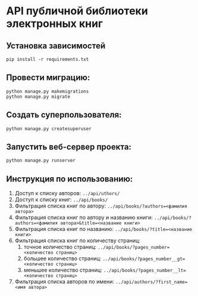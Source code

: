 # API публичной библиотеки электронных книг

## Установка зависимостей

```
pip install -r requirements.txt
```

## Провести миграцию:

```
python manage.py makemigrations
python manage.py migrate
```

## Создать суперпользователя:

```
python manage.py createsuperuser
```

## Запустить веб-сервер проекта:

```
python manage.py runserver
```

## Инструкция по использованию:

1. Доступ к списку авторов: ```../api/uthors/```
2. Доступ к списку книг: ```../api/books/```
3. Фильтрация списка книг по автору: ```../api/books/?authors=<фамилия автора>```
4. Фильтрация списка книг по автору и названию
   книги: ```../api/books/?authors=<фамилия автора>&title=<название книги>```
5. Фильтрация списка книг по названию: ```../api/books/?title=<название книги>```
6. Фильтрация списка книг по количеству страниц:
    1. точное количество страниц: ```../api/books/?pages_number=<количество страниц>```
    2. большее количество страниц: ```../api/books/?pages_number__gt=<количество страниц>```
    3. меньшее количество страниц: ```../api/books/?pages_number__lt=<количество страниц>```
7. Фильтрация списка авторов по имени: ```../api/authors/?first_name=<имя автора>```
